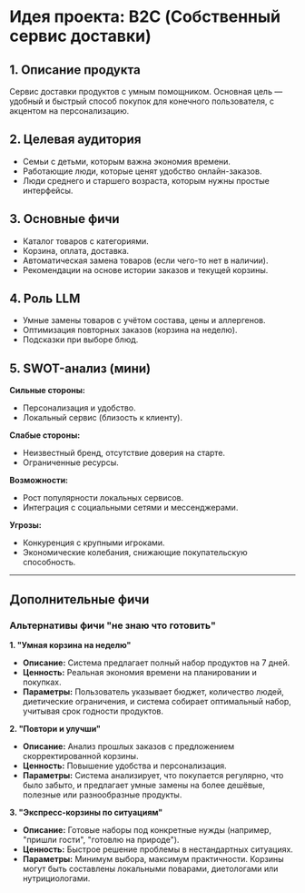 # Идея проекта: B2C (Собственный сервис доставки) 

## 1. Описание продукта
Сервис доставки продуктов с умным помощником.
Основная цель — удобный и быстрый способ покупок для конечного пользователя, с акцентом на персонализацию.

## 2. Целевая аудитория
- Семьи с детьми, которым важна экономия времени.
- Работающие люди, которые ценят удобство онлайн-заказов.
- Люди среднего и старшего возраста, которым нужны простые интерфейсы.

## 3. Основные фичи
- Каталог товаров с категориями.
- Корзина, оплата, доставка.
- Автоматическая замена товаров (если чего-то нет в наличии).
- Рекомендации на основе истории заказов и текущей корзины.

## 4. Роль LLM
- Умные замены товаров с учётом состава, цены и аллергенов.
- Оптимизация повторных заказов (корзина на неделю).
- Подсказки при выборе блюд.

## 5. SWOT-анализ (мини)
**Сильные стороны:**
- Персонализация и удобство.
- Локальный сервис (близость к клиенту).

**Слабые стороны:**
- Неизвестный бренд, отсутствие доверия на старте.
- Ограниченные ресурсы.

**Возможности:**
- Рост популярности локальных сервисов.
- Интеграция с социальными сетями и мессенджерами.

**Угрозы:**
- Конкуренция с крупными игроками.
- Экономические колебания, снижающие покупательскую способность.

---

## Дополнительные фичи

### Альтернативы фичи "не знаю что готовить"

**1. "Умная корзина на неделю"**
- **Описание:** Система предлагает полный набор продуктов на 7 дней.
- **Ценность:** Реальная экономия времени на планировании и покупках.
- **Параметры:** Пользователь указывает бюджет, количество людей, диетические ограничения, и система собирает оптимальный набор, учитывая срок годности продуктов.

**2. "Повтори и улучши"**
- **Описание:** Анализ прошлых заказов с предложением скорректированной корзины.
- **Ценность:** Повышение удобства и персонализация.
- **Параметры:** Система анализирует, что покупается регулярно, что было забыто, и предлагает умные замены на более дешёвые, полезные или разнообразные продукты.

**3. "Экспресс-корзины по ситуациям"**
- **Описание:** Готовые наборы под конкретные нужды (например, "пришли гости", "готовлю на природе").
- **Ценность:** Быстрое решение проблемы в нестандартных ситуациях.
- **Параметры:** Минимум выбора, максимум практичности. Корзины могут быть составлены локальными поварами, диетологами или нутрициологами.
